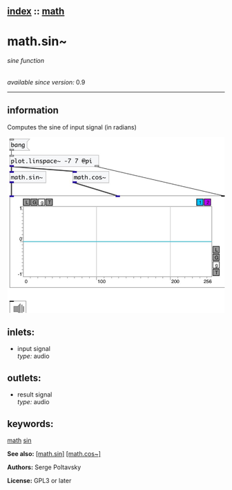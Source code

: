 [index](index.html) :: [math](category_math.html)
---

# math.sin~

###### sine function

*available since version:* 0.9

---


## information
Computes the sine of input signal (in radians)


[![example](../examples/img/math.sin~.jpg)](../examples/pd/math.sin~.pd)









## inlets:

* input signal<br>
_type:_ audio



## outlets:

* result signal<br>
_type:_ audio



## keywords:

[math](keywords/math.html)
[sin](keywords/sin.html)



**See also:**
[\[math.sin\]](math.sin.html)
[\[math.cos~\]](math.cos~.html)




**Authors:** Serge Poltavsky




**License:** GPL3 or later





